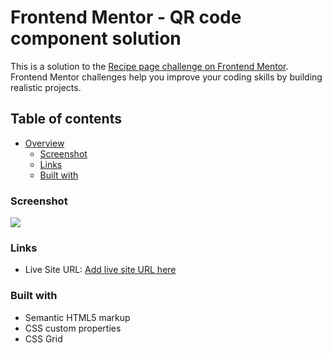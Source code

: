 # Frontend Mentor - QR code component solution

This is a solution to the [Recipe page challenge on Frontend Mentor](https://www.frontendmentor.io/challenges/recipe-page-KiTsR8QQKm). Frontend Mentor challenges help you improve your coding skills by building realistic projects.  

## Table of contents

- [Overview](#overview)
  - [Screenshot](#screenshot)
  - [Links](#links)
  - [Built with](#built-with)

### Screenshot

![](./design/qr-code-component-design.png)

### Links

- Live Site URL: [Add live site URL here](https://r-yates.github.io/Recipe-page/)

### Built with

- Semantic HTML5 markup
- CSS custom properties
- CSS Grid
